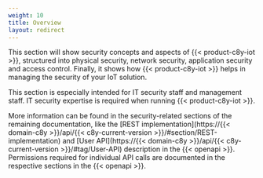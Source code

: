 ```yaml
---
weight: 10
title: Overview
layout: redirect
---
```


This section will show security concepts and aspects of {{< product-c8y-iot >}}, structured into physical security, network security, application security and access control. Finally, it shows how {{< product-c8y-iot >}} helps in managing the security of your IoT solution.

This section is especially intended for IT security staff and management staff. IT security expertise is required when running {{< product-c8y-iot >}}.

More information can be found in the security-related sections of the remaining documentation, like the [REST implementation](https://{{< domain-c8y >}}/api/{{< c8y-current-version >}}/#section/REST-implementation) and [User API](https://{{< domain-c8y >}}/api/{{< c8y-current-version >}}/#tag/User-API) description in the {{< openapi >}}. Permissions required for individual API calls are documented in the respective sections in the {{< openapi >}}.
